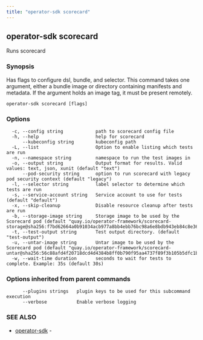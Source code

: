 ```yaml
---
title: "operator-sdk scorecard"
---
```

## operator-sdk scorecard

Runs scorecard

### Synopsis

Has flags to configure dsl, bundle, and selector. This command takes
one argument, either a bundle image or directory containing manifests and metadata.
If the argument holds an image tag, it must be present remotely.

```
operator-sdk scorecard [flags]
```

### Options

```
  -c, --config string            path to scorecard config file
  -h, --help                     help for scorecard
      --kubeconfig string        kubeconfig path
  -L, --list                     Option to enable listing which tests are run
  -n, --namespace string         namespace to run the test images in
  -o, --output string            Output format for results. Valid values: text, json, xunit (default "text")
      --pod-security string      option to run scorecard with legacy pod security context (default "legacy")
  -l, --selector string          label selector to determine which tests are run
  -s, --service-account string   Service account to use for tests (default "default")
  -x, --skip-cleanup             Disable resource cleanup after tests are run
  -b, --storage-image string     Storage image to be used by the Scorecard pod (default "quay.io/operator-framework/scorecard-storage@sha256:f7bd62664a0b91034acb977a8bb4ebb76bc98a6e8bdb943eb84c8e364828f056")
  -t, --test-output string       Test output directory. (default "test-output")
  -u, --untar-image string       Untar image to be used by the Scorecard pod (default "quay.io/operator-framework/scorecard-untar@sha256:56c88afd4f20718dcd4d4384b8ff0b790f95aa4737f89f3b105b5dfc1bdb60c3")
  -w, --wait-time duration       seconds to wait for tests to complete. Example: 35s (default 30s)
```

### Options inherited from parent commands

```
      --plugins strings   plugin keys to be used for this subcommand execution
      --verbose           Enable verbose logging
```

### SEE ALSO

* [operator-sdk](../operator-sdk)	 - 

